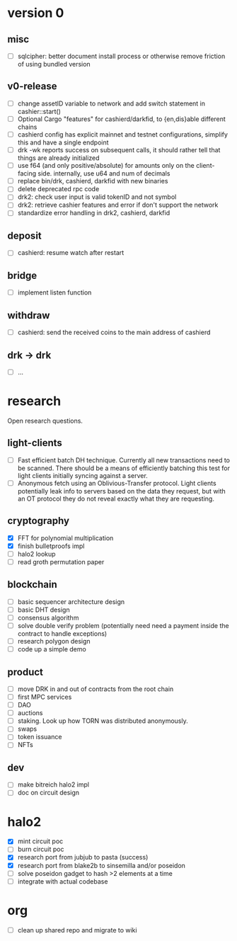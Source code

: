 # version 0

## misc

- [ ] sqlcipher: better document install process or otherwise remove friction of using bundled version

## v0-release

- [ ] change assetID variable to network and add switch statement in cashier::start()
- [ ] Optional Cargo "features" for cashierd/darkfid, to {en,dis}able different chains
- [ ] cashierd config has explicit mainnet and testnet configurations, simplify this and have a single endpoint
- [ ] drk -wk reports success on subsequent calls, it should rather tell that things are already initialized
- [ ] use f64 (and only positive/absolute) for amounts only on the client-facing side. internally, use u64 and num of decimals
- [ ] replace bin/drk, cashierd, darkfid with new binaries
- [ ] delete deprecated rpc code 
- [ ] drk2: check user input is valid tokenID and not symbol
- [ ] drk2: retrieve cashier features and error if don't support the network
- [ ] standardize error handling in drk2, cashierd, darkfid

## deposit

- [ ] cashierd: resume watch after restart

## bridge

- [ ] implement listen function

## withdraw

- [ ] cashierd: send the received coins to the main address of cashierd

## drk -> drk

- [ ] ...

# research

Open research questions.

## light-clients

- [ ] Fast efficient batch DH technique. Currently all new transactions need to be scanned. There should be a means of efficiently batching this test for light clients initially syncing against a server.
- [ ] Anonymous fetch using an Oblivious-Transfer protocol. Light clients potentially leak info to servers based on the data they request, but with an OT protocol they do not reveal exactly what they are requesting.

## cryptography

- [x] FFT for polynomial multiplication
- [x] finish bulletproofs impl
- [ ] halo2 lookup
- [ ] read groth permutation paper

## blockchain

- [ ] basic sequencer architecture design
- [ ] basic DHT design
- [ ] consensus algorithm
- [ ] solve double verify problem (potentially need need a payment inside the contract to handle exceptions)
- [ ] research polygon design
- [ ] code up a simple demo

## product

- [ ] move DRK in and out of contracts from the root chain
- [ ] first MPC services
- [ ] DAO
- [ ] auctions
- [ ] staking. Look up how TORN was distributed anonymously.
- [ ] swaps
- [ ] token issuance
- [ ] NFTs

## dev

- [ ] make bitreich halo2 impl
- [ ] doc on circuit design

# halo2

- [x] mint circuit poc
- [ ] burn circuit poc
- [x] research port from jubjub to pasta (success)
- [x] research port from blake2b to sinsemilla and/or poseidon
- [ ] solve poseidon gadget to hash >2 elements at a time
- [ ] integrate with actual codebase

# org

- [ ] clean up shared repo and migrate to wiki
